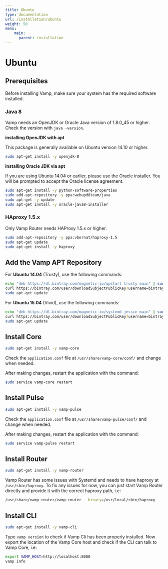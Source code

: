 ```yaml
---
title: Ubuntu
type: documentation
url: /installation/ubuntu
weight: 50
menu:
    main:
      parent: installation    
---
```


# Ubuntu

## Prerequisites

Before installing Vamp, make sure your system has the required software installed.

### Java 8

Vamp needs an OpenJDK or Oracle Java version of 1.8.0_45 or higher. Check the version with `java -version`.

**installing OpenJDK with apt**

This package is generally available on Ubuntu version 14.10 or higher.

```bash
sudo apt-get install -y openjdk-8
```

**installing Oracle JDK via apt**

If you are using Ubuntu 14.04 or earlier, please use the Oracle installer. You will be prompted to accept the Oracle license agreement.

```bash
sudo apt-get install -y python-software-properties
sudo add-apt-repository -y ppa:webupd8team/java
sudo apt-get -y update
sudo apt-get install -y oracle-java8-installer
```

### HAproxy 1.5.x

Only Vamp Router needs HAProxy 1.5.x or higher.


```bash
sudo add-apt-repository -y ppa:vbernat/haproxy-1.5
sudo apt-get update
sudo apt-get install -y haproxy
```

## Add the Vamp APT Repository

For **Ubuntu 14.04** (Trusty), use the following commands:

```bash
echo "deb https://dl.bintray.com/magnetic-io/upstart trusty main" | sudo tee -a /etc/apt/sources.list
curl https://bintray.com/user/downloadSubjectPublicKey?username=bintray | sudo apt-key add -
sudo apt-get update
```

For **Ubuntu 15.04** (Vivid), use the following commands:

```bash
echo "deb https://dl.bintray.com/magnetic-io/systemd jessie main" | sudo tee -a /etc/apt/sources.list
curl https://bintray.com/user/downloadSubjectPublicKey?username=bintray | sudo apt-key add -
sudo apt-get update
```

## Install Core


```bash
sudo apt-get install -y vamp-core
```


Check the `application.conf` file at `/usr/share/vamp-core/conf/` and change when needed.

After making changes, restart the application with the command:


```bash
sudo service vamp-core restart
```


## Install Pulse


```bash
sudo apt-get install -y vamp-pulse
```


Check the `application.conf` file at `/usr/share/vamp-pulse/conf/` and change when needed.

After making changes, restart the application with the command:

```bash
sudo service vamp-pulse restart
```

## Install Router


```bash
sudo apt-get install -y vamp-router
```

Vamp Router has some issues with Systemd and needs to have haproxy at `/usr/sbin/haproxy`. To fix any issues for now,
you can just start Vamp Router directly and provide it with the correct haproxy path, i.e:

```bash
/usr/share/vamp-router/vamp-router --binary=/usr/local/sbin/haproxy
```

## Install CLI


```bash
sudo apt-get install -y vamp-cli
```


Type `vamp version` to check if Vamp Cli has been properly installed. 
Now export the location of the Vamp Core host and check if the CLI can talk to Vamp Core, i.e:

```bash
export VAMP_HOST=http://localhost:8080
vamp info
```
